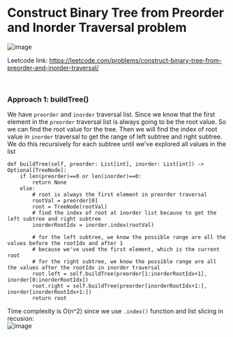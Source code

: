 # Construct Binary Tree from Preorder and Inorder Traversal problem
![image](https://user-images.githubusercontent.com/25105806/135960196-d35fd783-254b-46fc-91a6-12bd390e645b.png)

Leetcode link: https://leetcode.com/problems/construct-binary-tree-from-preorder-and-inorder-traversal/

<br />

### Approach 1: buildTree()
We have `preorder` and `inorder` traversal list. Since we know that the first element in the `preorder` traversal list is always going to be the root value. So we can find the root value for the tree. Then we will find the index of root value in `inorder` traversal to get the range of left subtree and right subtree. We do this recursively for each subtree until we've explored all values in the list

```python3
def buildTree(self, preorder: List[int], inorder: List[int]) -> Optional[TreeNode]:
    if len(preorder)==0 or len(inorder)==0:
        return None
    else:
        # root is always the first element in preorder traversal
        rootVal = preorder[0]
        root = TreeNode(rootVal)
        # find the index of root at inorder list because to get the left subtree and right subtree
        inorderRootIdx = inorder.index(rootVal)

        # for the left subtree, we know the possible range are all the values before the rootIdx and after 1
        # because we've used the first element, which is the current root
        # for the right subtree, we know the possible range are all the values after the rootIdx in inorder traversal
        root.left = self.buildTree(preorder[1:inorderRootIdx+1], inorder[0:inorderRootIdx])
        root.right = self.buildTree(preorder[inorderRootIdx+1:], inorder[inorderRootIdx+1:])
        return root            
```

Time complexity is O(n^2) since we use `.index()` function and list slicing in recusion:\
![image](https://user-images.githubusercontent.com/25105806/135960488-87cf60cf-82b3-4a43-8c8b-d25efeba2653.png)
